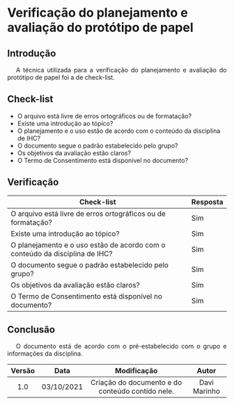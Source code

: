 # Verificação do planejamento e avaliação do protótipo de papel

## Introdução
<p style="text-indent: 20px; text-align: justify">
A técnica utilizada para a verificação do planejamento e avaliação do protótipo de papel foi a de check-list.
</p>

## Check-list 
* O arquivo está livre de erros ortográficos ou de formatação?
* Existe uma introdução ao tópico?
* O planejamento e o uso estão de acordo com o conteúdo da disciplina de IHC?
* O documento segue o padrão estabelecido pelo grupo?
* Os objetivos da avaliação estão claros?
* O Termo de Consentimento está disponível no documento?

## Verificação

| Check-list                                                                  | Resposta |
|---|---|
| O arquivo está livre de erros ortográficos ou de formatação?                | Sim |
| Existe uma introdução ao tópico?                                            | Sim |
| O planejamento e o uso estão de acordo com o conteúdo da disciplina de IHC? | Sim |
| O documento segue o padrão estabelecido pelo grupo?                         | Sim |
| Os objetivos da avaliação estão claros?                                     | Sim |
| O Termo de Consentimento está disponível no documento?                      | Sim |

## Conclusão
<p style="text-indent: 20px; text-align: justify">
O documento está de acordo com o pré-estabelecido com o grupo e informações da disciplina.
</p>

| Versão | Data| Modificação|Autor|
| :--: | :--: | :--: | :--:|
| 1.0 | 03/10/2021 | Criação do documento e do conteúdo contido nele. | Davi Marinho |
